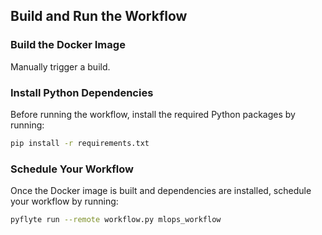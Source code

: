 ## Build and Run the Workflow

### Build the Docker Image

Manually trigger a build.

### Install Python Dependencies

Before running the workflow, install the required Python packages by running:

```bash
pip install -r requirements.txt
```

### Schedule Your Workflow
Once the Docker image is built and dependencies are installed, schedule your workflow by running:

```bash
pyflyte run --remote workflow.py mlops_workflow
```